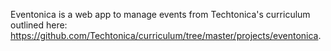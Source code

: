 Eventonica is a web app to manage events from Techtonica's curriculum outlined here:
https://github.com/Techtonica/curriculum/tree/master/projects/eventonica.
